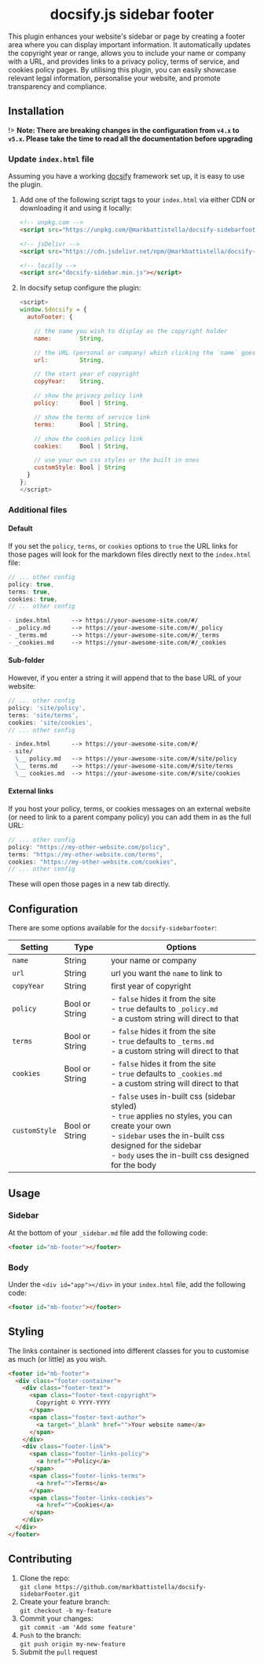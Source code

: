 <div align="center">

# docsify.js sidebar footer

</div>

This plugin enhances your website's sidebar or page by creating a footer area where you can display important information. It automatically updates the copyright year or range, allows you to include your name or company with a URL, and provides links to a privacy policy, terms of service, and cookies policy pages. By utilising this plugin, you can easily showcase relevant legal information, personalise your website, and promote transparency and compliance.

## Installation

!> **Note: There are breaking changes in the configuration from `v4.x` to `v5.x`. Please take the time to read all the documentation before upgrading**

### Update `index.html` file

Assuming you have a working [docsify](https://docsify.js.org/) framework set up, it is easy to use the plugin.

1. Add one of the following script tags to your `index.html` via either CDN or downloading it and using it locally:

    ```html
    <!-- unpkg.com -->
    <script src="https://unpkg.com/@markbattistella/docsify-sidebarfooter@latest"></script>

    <!-- jsDelivr -->
    <script src="https://cdn.jsdelivr.net/npm/@markbattistella/docsify-sidebarfooter@latest"></script>

    <!-- locally -->
    <script src="docsify-sidebar.min.js"></script>
    ```

1. In docsify setup configure the plugin:

    ```js
    <script>
    window.$docsify = {
      autoFooter: {

        // the name you wish to display as the copyright holder
        name:        String,

        // the URL (personal or company) which clicking the `name` goes to
        url:         String,

        // the start year of copyright
        copyYear:    String,

        // show the privacy policy link
        policy:      Bool | String,

        // show the terms of service link
        terms:       Bool | String,

        // show the cookies policy link
        cookies:     Bool | String,

        // use your own css styles or the built in ones
        customStyle: Bool | String
      }
    };
    </script>
    ```

### Additional files

#### Default

If you set the `policy`, `terms`, or `cookies` options to `true` the URL links for those pages will look for the markdown files directly next to the `index.html` file:

```js
// ... other config
policy: true,
terms: true,
cookies: true,
// ... other config
```

```md
- index.html      --> https://your-awesome-site.com/#/
- _policy.md      --> https://your-awesome-site.com/#/_policy
- _terms.md       --> https://your-awesome-site.com/#/_terms
- _cookies.md     --> https://your-awesome-site.com/#/_cookies
```

#### Sub-folder

However, if you enter a string it will append that to the base URL of your website:

```js
// ... other config
policy: 'site/policy',
terms: 'site/terms',
cookies: 'site/cookies',
// ... other config
```

```md
- index.html      --> https://your-awesome-site.com/#/
- site/
  \__ policy.md   --> https://your-awesome-site.com/#/site/policy
  \__ terms.md    --> https://your-awesome-site.com/#/site/terms
  \__ cookies.md  --> https://your-awesome-site.com/#/site/cookies
```

#### External links

If you host your policy, terms, or cookies messages on an external website (or need to link to a parent company policy) you can add them in as the full URL:

```js
// ... other config
policy: "https://my-other-website.com/policy",
terms: "https://my-other-website.com/terms",
cookies: "https://my-other-website.com/cookies",
// ... other config
```

These will open those pages in a new tab directly.

## Configuration

There are some options available for the `docsify-sidebarfooter`:

| Setting       | Type           | Options                            |
|---------------|----------------|------------------------------------|
| `name`        | String         | your name or company               |
| `url`         | String         | url you want the `name` to link to |
| `copyYear`    | String         | first year of copyright            |
| `policy`      | Bool or String | - `false` hides it from the site<br/>- `true` defaults to `_policy.md`<br/>- a custom string will direct to that |
| `terms`       | Bool or String | - `false` hides it from the site<br/>- `true` defaults to `_terms.md`<br/>- a custom string will direct to that |
| `cookies`     | Bool or String | - `false` hides it from the site<br/>- `true` defaults to `_cookies.md`<br/>- a custom string will direct to that |
| `customStyle` | Bool or String | - `false` uses in-built css (sidebar styled)<br/>- `true` applies no styles, you can create your own<br/>- `sidebar` uses the in-built css designed for the sidebar<br/>- `body` uses the in-built css designed for the body |

## Usage

### Sidebar

At the bottom of your `_sidebar.md` file add the following code:

```html
<footer id="mb-footer"></footer>
```

### Body

Under the `<div id="app"></div>` in your `index.html` file, add the following code:

```html
<footer id="mb-footer"></footer>
```

## Styling

The links container is sectioned into different classes for you to customise as much (or little) as you wish.

```html
<footer id="mb-footer">
  <div class="footer-container">
    <div class="footer-text">
      <span class="footer-text-copyright">
        Copyright © YYYY-YYYY
      </span>
      <span class="footer-text-author">
        <a target="_blank" href="">Your website name</a>
      </span>
    </div>
    <div class="footer-link">
      <span class="footer-links-policy">
        <a href="">Policy</a>
      </span>
      <span class="footer-links-terms">
        <a href="">Terms</a>
      </span>
      <span class="footer-links-cookies">
        <a href="">Cookies</a>
      </span>
    </div>
  </div>
</footer>
```

## Contributing

1. Clone the repo:<br>`git clone https://github.com/markbattistella/docsify-sidebarFooter.git`
2. Create your feature branch:<br>`git checkout -b my-feature`
3. Commit your changes:<br>`git commit -am 'Add some feature'`
4. `Push` to the branch:<br>`git push origin my-new-feature`
5. Submit the `pull` request
